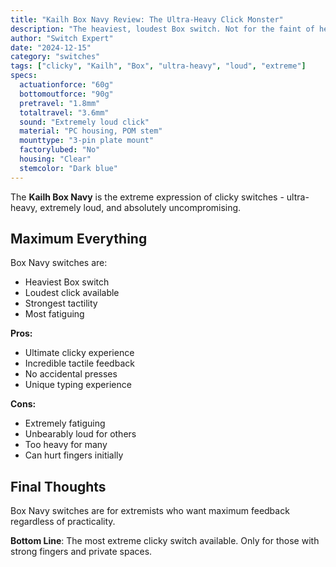 ```yaml
---
title: "Kailh Box Navy Review: The Ultra-Heavy Click Monster"
description: "The heaviest, loudest Box switch. Not for the faint of heart - these demand strong fingers and understanding neighbors."
author: "Switch Expert"
date: "2024-12-15"
category: "switches"
tags: ["clicky", "Kailh", "Box", "ultra-heavy", "loud", "extreme"]
specs:
  actuationforce: "60g"
  bottomoutforce: "90g"
  pretravel: "1.8mm"
  totaltravel: "3.6mm"
  sound: "Extremely loud click"
  material: "PC housing, POM stem"
  mounttype: "3-pin plate mount"
  factorylubed: "No"
  housing: "Clear"
  stemcolor: "Dark blue"
---
```


The **Kailh Box Navy** is the extreme expression of clicky switches - ultra-heavy, extremely loud, and absolutely uncompromising.

## Maximum Everything
Box Navy switches are:


- Heaviest Box switch
- Loudest click available
- Strongest tactility
- Most fatiguing

**Pros:**


- Ultimate clicky experience
- Incredible tactile feedback
- No accidental presses
- Unique typing experience

**Cons:**


- Extremely fatiguing
- Unbearably loud for others
- Too heavy for many
- Can hurt fingers initially

## Final Thoughts
Box Navy switches are for extremists who want maximum feedback regardless of practicality.

**Bottom Line**: The most extreme clicky switch available. Only for those with strong fingers and private spaces.